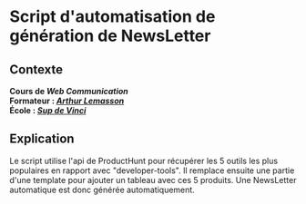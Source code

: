 # Script d'automatisation de génération de NewsLetter
## Contexte
**Cours de *Web Communication***\
**Formateur : *[Arthur Lemasson](https://www.linkedin.com/in/arthur-lemasson-0b6589b1/)***\
**École : *[Sup de Vinci](https://www.supdevinci.fr/)***

## Explication
Le script utilise l'api de ProductHunt pour récupérer les 5 outils les plus populaires en rapport avec "developer-tools".
Il remplace ensuite une partie d'une template pour ajouter un tableau avec ces 5 produits.
Une NewsLetter automatique est donc générée automatiquement.